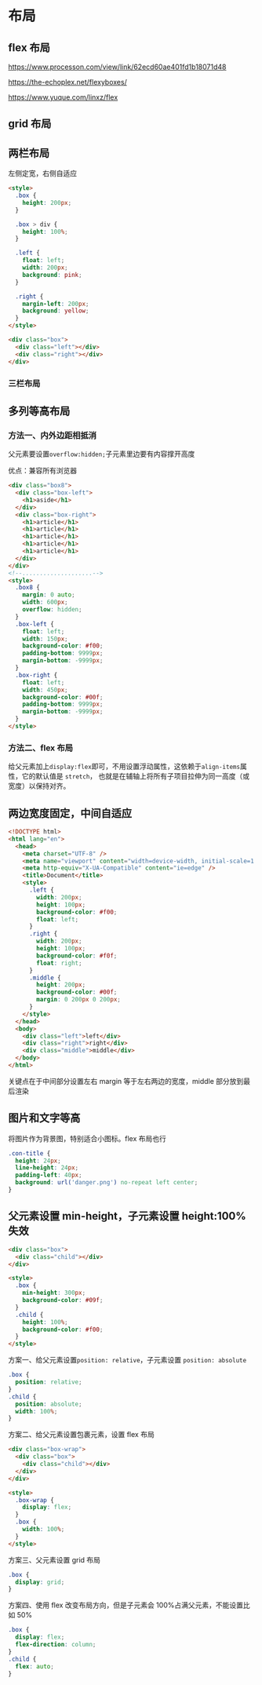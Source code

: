 # 布局

## flex 布局

<https://www.processon.com/view/link/62ecd60ae401fd1b18071d48>

<https://the-echoplex.net/flexyboxes/>

<https://www.yuque.com/linxz/flex>

## grid 布局

## 两栏布局

左侧定宽，右侧自适应

```html
<style>
  .box {
    height: 200px;
  }

  .box > div {
    height: 100%;
  }

  .left {
    float: left;
    width: 200px;
    background: pink;
  }

  .right {
    margin-left: 200px;
    background: yellow;
  }
</style>

<div class="box">
  <div class="left"></div>
  <div class="right"></div>
</div>
```

### 三栏布局

## 多列等高布局

### 方法一、内外边距相抵消

父元素要设置`overflow:hidden;`子元素里边要有内容撑开高度

优点：兼容所有浏览器

```html
<div class="box8">
  <div class="box-left">
    <h1>aside</h1>
  </div>
  <div class="box-right">
    <h1>article</h1>
    <h1>article</h1>
    <h1>article</h1>
    <h1>article</h1>
    <h1>article</h1>
  </div>
</div>
<!--....................-->
<style>
  .box8 {
    margin: 0 auto;
    width: 600px;
    overflow: hidden;
  }
  .box-left {
    float: left;
    width: 150px;
    background-color: #f00;
    padding-bottom: 9999px;
    margin-bottom: -9999px;
  }
  .box-right {
    float: left;
    width: 450px;
    background-color: #00f;
    padding-bottom: 9999px;
    margin-bottom: -9999px;
  }
</style>
```

### 方法二、flex 布局

给父元素加上`display:flex`即可，不用设置浮动属性，这依赖于`align-items`属性，它的默认值是 `stretch`，
也就是在辅轴上将所有子项目拉伸为同一高度（或宽度）以保持对齐。

## 两边宽度固定，中间自适应

```html
<!DOCTYPE html>
<html lang="en">
  <head>
    <meta charset="UTF-8" />
    <meta name="viewport" content="width=device-width, initial-scale=1.0" />
    <meta http-equiv="X-UA-Compatible" content="ie=edge" />
    <title>Document</title>
    <style>
      .left {
        width: 200px;
        height: 100px;
        background-color: #f00;
        float: left;
      }
      .right {
        width: 200px;
        height: 100px;
        background-color: #f0f;
        float: right;
      }
      .middle {
        height: 200px;
        background-color: #00f;
        margin: 0 200px 0 200px;
      }
    </style>
  </head>
  <body>
    <div class="left">left</div>
    <div class="right">right</div>
    <div class="middle">middle</div>
  </body>
</html>
```

关键点在于中间部分设置左右 margin 等于左右两边的宽度，middle 部分放到最后渲染

## 图片和文字等高

将图片作为背景图，特别适合小图标。flex 布局也行

```css
.con-title {
  height: 24px;
  line-height: 24px;
  padding-left: 40px;
  background: url('danger.png') no-repeat left center;
}
```

## 父元素设置 min-height，子元素设置 height:100%失效

```html
<div class="box">
  <div class="child"></div>
</div>

<style>
  .box {
    min-height: 300px;
    background-color: #09f;
  }
  .child {
    height: 100%;
    background-color: #f00;
  }
</style>
```

方案一、给父元素设置`position: relative`，子元素设置 `position: absolute`

```css
.box {
  position: relative;
}
.child {
  position: absolute;
  width: 100%;
}
```

方案二、给父元素设置包裹元素，设置 flex 布局

```html
<div class="box-wrap">
  <div class="box">
    <div class="child"></div>
  </div>
</div>

<style>
  .box-wrap {
    display: flex;
  }
  .box {
    width: 100%;
  }
</style>
```

方案三、父元素设置 grid 布局

```css
.box {
  display: grid;
}
```

方案四、使用 flex 改变布局方向，但是子元素会 100%占满父元素，不能设置比如 50%

```css
.box {
  display: flex;
  flex-direction: column;
}
.child {
  flex: auto;
}
```

